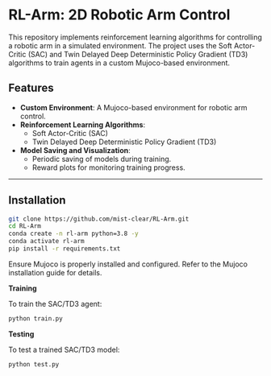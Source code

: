 # RL-Arm: 2D Robotic Arm Control

This repository implements reinforcement learning algorithms for controlling a robotic arm in a simulated environment. The project uses the Soft Actor-Critic (SAC) and Twin Delayed Deep Deterministic Policy Gradient (TD3) algorithms to train agents in a custom Mujoco-based environment.

## Features

- **Custom Environment**: A Mujoco-based environment for robotic arm control.
- **Reinforcement Learning Algorithms**:
  - Soft Actor-Critic (SAC)
  - Twin Delayed Deep Deterministic Policy Gradient (TD3)
- **Model Saving and Visualization**:
  - Periodic saving of models during training.
  - Reward plots for monitoring training progress.

---

## Installation
```bash
git clone https://github.com/mist-clear/RL-Arm.git
cd RL-Arm
conda create -n rl-arm python=3.8 -y
conda activate rl-arm
pip install -r requirements.txt
```
Ensure Mujoco is properly installed and configured. Refer to the Mujoco installation guide for details.


**Training**

To train the SAC/TD3 agent:
```python
python train.py
```

**Testing**

To test a trained SAC/TD3 model:
```python
python test.py
```


